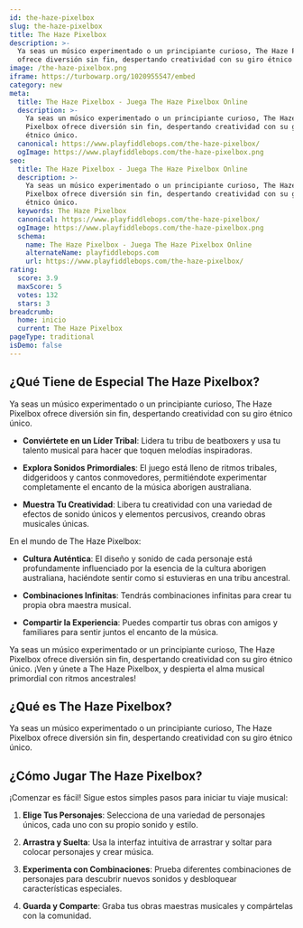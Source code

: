 ```yaml
---
id: the-haze-pixelbox
slug: the-haze-pixelbox
title: The Haze Pixelbox
description: >-
  Ya seas un músico experimentado o un principiante curioso, The Haze Pixelbox
  ofrece diversión sin fin, despertando creatividad con su giro étnico único.
image: /the-haze-pixelbox.png
iframe: https://turbowarp.org/1020955547/embed
category: new
meta:
  title: The Haze Pixelbox - Juega The Haze Pixelbox Online
  description: >-
    Ya seas un músico experimentado o un principiante curioso, The Haze
    Pixelbox ofrece diversión sin fin, despertando creatividad con su giro
    étnico único.
  canonical: https://www.playfiddlebops.com/the-haze-pixelbox/
  ogImage: https://www.playfiddlebops.com/the-haze-pixelbox.png
seo:
  title: The Haze Pixelbox - Juega The Haze Pixelbox Online
  description: >-
    Ya seas un músico experimentado o un principiante curioso, The Haze
    Pixelbox ofrece diversión sin fin, despertando creatividad con su giro
    étnico único.
  keywords: The Haze Pixelbox
  canonical: https://www.playfiddlebops.com/the-haze-pixelbox/
  ogImage: https://www.playfiddlebops.com/the-haze-pixelbox.png
  schema:
    name: The Haze Pixelbox - Juega The Haze Pixelbox Online
    alternateName: playfiddlebops.com
    url: https://www.playfiddlebops.com/the-haze-pixelbox/
rating:
  score: 3.9
  maxScore: 5
  votes: 132
  stars: 3
breadcrumb:
  home: inicio
  current: The Haze Pixelbox
pageType: traditional
isDemo: false
---
```


## ¿Qué Tiene de Especial The Haze Pixelbox?

Ya seas un músico experimentado o un principiante curioso, The Haze Pixelbox ofrece diversión sin fin, despertando creatividad con su giro étnico único.

- **Conviértete en un Líder Tribal**: Lidera tu tribu de beatboxers y usa tu talento musical para hacer que toquen melodías inspiradoras.

- **Explora Sonidos Primordiales**: El juego está lleno de ritmos tribales, didgeridoos y cantos conmovedores, permitiéndote experimentar completamente el encanto de la música aborigen australiana.

- **Muestra Tu Creatividad**: Libera tu creatividad con una variedad de efectos de sonido únicos y elementos percusivos, creando obras musicales únicas.

En el mundo de The Haze Pixelbox:

- **Cultura Auténtica**: El diseño y sonido de cada personaje está profundamente influenciado por la esencia de la cultura aborigen australiana, haciéndote sentir como si estuvieras en una tribu ancestral.

- **Combinaciones Infinitas**: Tendrás combinaciones infinitas para crear tu propia obra maestra musical.

- **Compartir la Experiencia**: Puedes compartir tus obras con amigos y familiares para sentir juntos el encanto de la música.

Ya seas un músico experimentado or un principiante curioso, The Haze Pixelbox ofrece diversión sin fin, despertando creatividad con su giro étnico único. ¡Ven y únete a The Haze Pixelbox, y despierta el alma musical primordial con ritmos ancestrales!

## ¿Qué es The Haze Pixelbox?

Ya seas un músico experimentado o un principiante curioso, The Haze Pixelbox ofrece diversión sin fin, despertando creatividad con su giro étnico único.

## ¿Cómo Jugar The Haze Pixelbox?

¡Comenzar es fácil! Sigue estos simples pasos para iniciar tu viaje musical:

1. **Elige Tus Personajes**: Selecciona de una variedad de personajes únicos, cada uno con su propio sonido y estilo.

1. **Arrastra y Suelta**: Usa la interfaz intuitiva de arrastrar y soltar para colocar personajes y crear música.

1. **Experimenta con Combinaciones**: Prueba diferentes combinaciones de personajes para descubrir nuevos sonidos y desbloquear características especiales.

1. **Guarda y Comparte**: Graba tus obras maestras musicales y compártelas con la comunidad.